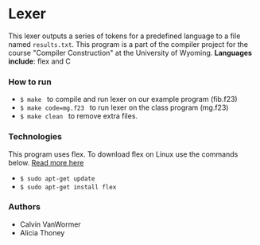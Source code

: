 # Lexer
This lexer outputs a series of tokens for a predefined language to a file named `results.txt`. This program is a part of the compiler project for the course "Compiler Construction" at the University of Wyoming. **Languages include**: flex and C

### How to run
- `$ make ` to compile and run lexer on our example program (fib.f23)
- `$ make code=mg.f23 ` to run lexer on the class program (mg.f23)
- `$ make clean ` to remove extra files.

### Technologies
This program uses flex. To download flex on Linux use the commands below. [Read more here](https://www.geeksforgeeks.org/flex-fast-lexical-analyzer-generator/)
- `$ sudo apt-get update`
- `$ sudo apt-get install flex`

### Authors
- Calvin VanWormer
- Alicia Thoney
